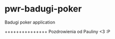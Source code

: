 pwr-badugi-poker
================

Badugi poker application


+++++++++++++++
Pozdrowienia od Pauliny <3 :P